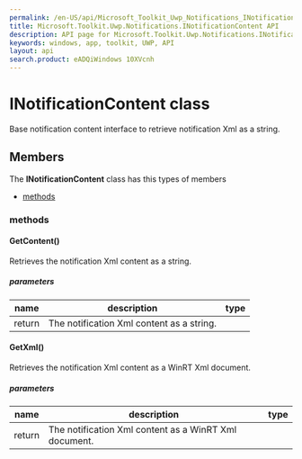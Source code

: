 ```yaml
---
permalink: /en-US/api/Microsoft_Toolkit_Uwp_Notifications_INotificationContent.htm
title: Microsoft.Toolkit.Uwp.Notifications.INotificationContent API 
description: API page for Microsoft.Toolkit.Uwp.Notifications.INotificationContent
keywords: windows, app, toolkit, UWP, API
layout: api
search.product: eADQiWindows 10XVcnh
---
```



# INotificationContent class

Base notification content interface to retrieve notification Xml as a string.

## Members

The **INotificationContent** class has this types of members

* [methods](#methods)

### methods

#### GetContent()

Retrieves the notification Xml content as a string.

##### parameters



| name | description | type || --- | --- | --- || return |The notification Xml content as a string. |


#### GetXml()

Retrieves the notification Xml content as a WinRT Xml document.

##### parameters



| name | description | type || --- | --- | --- || return |The notification Xml content as a WinRT Xml document. |

